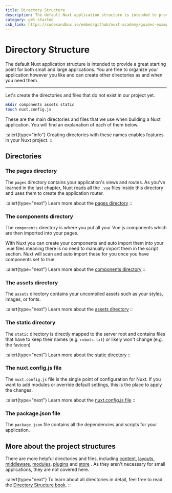 ```yaml
---
title: Directory Structure
description: The default Nuxt application structure is intended to provide a great starting point for both small and large applications. You are free to organize your application however you like and can create other directories as and when you need them.
category: get-started
csb_link: https://codesandbox.io/embed/github/nuxt-academy/guides-examples/tree/master/01_get_started/03_directory_structure?fontsize=14&hidenavigation=1&theme=dark
---
```

# Directory Structure

The default Nuxt application structure is intended to provide a great starting point for both small and large applications. You are free to organize your application however you like and can create other directories as and when you need them.

---

Let's create the directories and files that do not exist in our project yet.

```bash
mkdir components assets static
touch nuxt.config.js
```

These are the main directories and files that we use when building a Nuxt application. You will find an explanation of each of them below.

::alert{type="info"}
Creating directories with these names enables features in your Nuxt project.
::

## Directories

### The pages directory

The `pages` directory contains your application's views and routes. As you've learned in the last chapter, Nuxt reads all the `.vue` files inside this directory and uses them to create the application router.

::alert{type="next"}
Learn more about the [pages directory](/docs/directory-structure/pages)
::

### The components directory

The `components` directory is where you put all your Vue.js components which are then imported into your pages.

With Nuxt you can create your components and auto import them into your .vue files meaning there is no need to manually import them in the script section. Nuxt will scan and auto import these for you once you have components set to true.

::alert{type="next"}
Learn more about the [components directory](/docs/directory-structure/components)
::

### The assets directory

The `assets` directory contains your uncompiled assets such as your styles, images, or fonts.

::alert{type="next"}
Learn more about the [assets directory](/docs/directory-structure/assets)
::

### The static directory

The `static` directory is directly mapped to the server root and contains files that have to keep their names (e.g. `robots.txt`) _or_ likely won't change (e.g. the favicon)

::alert{type="next"}
Learn more about the [static directory](/docs/directory-structure/static)
::

### The nuxt.config.js file

The `nuxt.config.js` file is the single point of configuration for Nuxt. If you want to add modules or override default settings, this is the place to apply the changes.

::alert{type="next"}
Learn more about the [nuxt.config.js file](/docs/directory-structure/nuxt-config)
::

### The package.json file

The `package.json` file contains all the dependencies and scripts for your application.

## More about the project structures

There are more helpful directories and files, including [content](/docs/directory-structure/content), [layouts](/docs/directory-structure/layouts), [middleware](/docs/directory-structure/middleware), [modules](/docs/directory-structure/modules), [plugins](/docs/directory-structure/plugins) and [store](/docs/directory-structure/store) . As they aren't necessary for small applications, they are not covered here.

::alert{type="next"}
To learn about all directories in detail, feel free to read the [Directory Structure book](/docs/directory-structure/nuxt).
::
